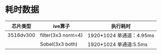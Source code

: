 # 耗时数据

| 芯片类型 | ive算子|执行耗时|
|---|---|---|
|3516dv300|filter(3x3 norm=4)|1920*1024 单通道：4.95ms|
||Sobel(3x3 both)|1920*1024 单通道:5.5ms|
